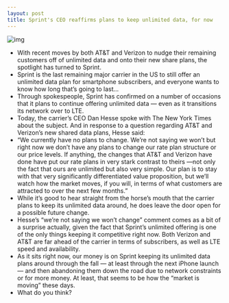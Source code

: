```yaml
---
layout: post
title: Sprint's CEO reaffirms plans to keep unlimited data, for now
---
```

![img](http://media.idownloadblog.com/wp-content/uploads/2012/03/sprint-store.jpg)
* With recent moves by both AT&T and Verizon to nudge their remaining customers off of unlimited data and onto their new share plans, the spotlight has turned to Sprint.
* Sprint is the last remaining major carrier in the US to still offer an unlimited data plan for smartphone subscribers, and everyone wants to know how long that’s going to last…
* Through spokespeople, Sprint has confirmed on a number of occasions that it plans to continue offering unlimited data — even as it transitions its network over to LTE.
* Today, the carrier’s CEO Dan Hesse spoke with The New York Times about the subject. And in response to a question regarding AT&T and Verizon’s new shared data plans, Hesse said:
* “We currently have no plans to change. We’re not saying we won’t but right now we don’t have any plans to change our rate plan structure or our price levels. If anything, the changes that AT&T and Verizon have done have put our rate plans in very stark contrast to theirs —not only the fact that ours are unlimited but also very simple. Our plan is to stay with that very significantly differentiated value proposition, but we’ll watch how the market moves, if you will, in terms of what customers are attracted to over the next few months.”
* While it’s good to hear straight from the horse’s mouth that the carrier plans to keep its unlimited data around, he does leave the door open for a possible future change.
* Hesse’s “we’re not saying we won’t change” comment comes as a bit of a surprise actually, given the fact that Sprint’s unlimited offering is one of the only things keeping it competitive right now. Both Verizon and AT&T are far ahead of the carrier in terms of subscribers, as well as LTE speed and availability.
* As it sits right now, our money is on Sprint keeping its unlimited data plans around through the fall — at least through the next iPhone launch — and then abandoning them down the road due to network constraints or for more money. At least, that seems to be how the “market is moving” these days.
* What do you think?

